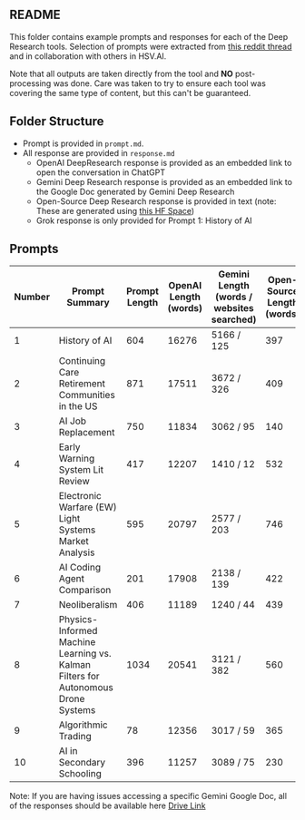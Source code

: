 ## README

This folder contains example prompts and responses for each of the Deep Research tools. Selection of prompts were extracted from [this reddit thread](https://www.reddit.com/r/ChatGPTPro/comments/1ikt7ul/deep_research_dispatch_openais_answers_to_your/) and in collaboration with others in HSV.AI.

Note that all outputs are taken directly from the tool and **NO** post-processing was done. Care was taken to try to ensure each tool was covering the same type of content, but this can't be guaranteed.

## Folder Structure

- Prompt is provided in `prompt.md`.
- All response are provided in `response.md`
  - OpenAI DeepResearch response is provided as an embedded link to open the conversation in ChatGPT
  - Gemini Deep Research response is provided as an embedded link to the Google Doc generated by Gemini Deep Research
  - Open-Source Deep Research response is provided in text (note: These are generated using [this HF Space](https://m-ric-open-deep-research.hf.space))
  - Grok response is only provided for Prompt 1: History of AI

## Prompts

| Number | Prompt Summary                                                                    | Prompt Length | OpenAI Length (words) | Gemini Length (words / websites searched) | Open-Source Length (words) |
| ------ | --------------------------------------------------------------------------------- | ------------- | --------------------- | ----------------------------------------- | -------------------------- |
| 1      | History of AI                                                                     | 604           | 16276                 | 5166 / 125                                | 397                        |
| 2      | Continuing Care Retirement Communities in the US                                  | 871           | 17511                 | 3672 / 326                                | 409                        |
| 3      | AI Job Replacement                                                                | 750           | 11834                 | 3062 / 95                                 | 140                        |
| 4      | Early Warning System Lit Review                                                   | 417           | 12207                 | 1410 / 12                                 | 532                        |
| 5      | Electronic Warfare (EW) Light Systems Market Analysis                             | 595           | 20797                 | 2577 / 203                                | 746                        |
| 6      | AI Coding Agent Comparison                                                        | 201           | 17908                 | 2138 / 139                                | 422                        |
| 7      | Neoliberalism                                                                     | 406           | 11189                 | 1240 / 44                                 | 439                        |
| 8      | Physics-Informed Machine Learning vs. Kalman Filters for Autonomous Drone Systems | 1034          | 20541                 | 3121 / 382                                | 560                        |
| 9      | Algorithmic Trading                                                               | 78            | 12356                 | 3017 / 59                                 | 365                        |
| 10     | AI in Secondary Schooling                                                         | 396           | 11257                 | 3089 / 75                                 | 230                        |

Note: If you are having issues accessing a specific Gemini Google Doc, all of the responses should be available here [Drive Link](https://drive.google.com/drive/folders/1bcWWA_ejORMJcYMhICyG1VIWclG7rjQ-?usp=share_link)
